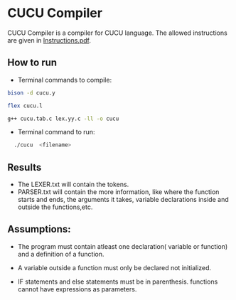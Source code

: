 # CUCU Compiler

CUCU Compiler is a compiler for CUCU language. The allowed instructions are given in [Instructions.pdf](./Instructions.pdf).

## How to run
- Terminal commands to compile:
```bash
bison -d cucu.y
```
```bash
flex cucu.l
```
```bash
g++ cucu.tab.c lex.yy.c -ll -o cucu
```
- Terminal command to run:
```bash
  ./cucu  <filename>
```
## Results
- The LEXER.txt will contain the tokens.
- PARSER.txt will contain the more information, like where the function starts and ends, the arguments it takes, variable declarations inside and outside the functions,etc.
## Assumptions:

- The program must contain atleast one declaration( variable or function) and a definition of a function.

- A variable outside a function must only be declared not initialized.

- IF statements and else statements must be in parenthesis.
functions cannot have expressions as parameters.
